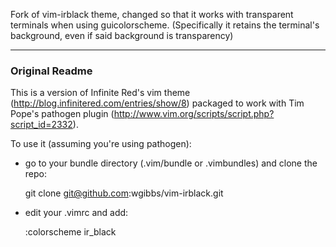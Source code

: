Fork of vim-irblack theme, changed so that it works with transparent terminals when using guicolorscheme. (Specifically it retains the terminal's background, even if said background is transparency)


---
### Original Readme

This is a version of Infinite Red's vim theme (http://blog.infinitered.com/entries/show/8) packaged to work with Tim Pope's pathogen plugin (http://www.vim.org/scripts/script.php?script_id=2332).

To use it (assuming you're using pathogen):

- go to your bundle directory (.vim/bundle or .vimbundles) and clone the repo:

  git clone git@github.com:wgibbs/vim-irblack.git

- edit your .vimrc and add:

  :colorscheme ir_black
